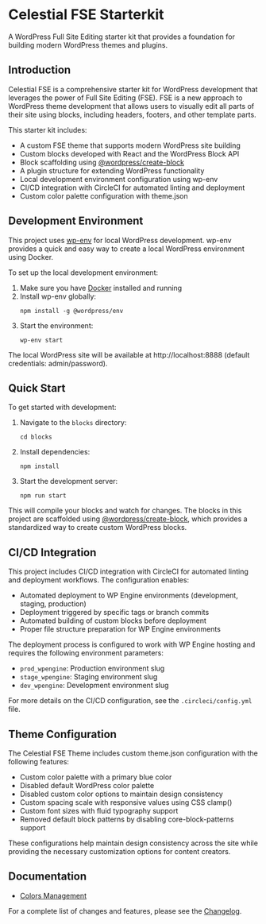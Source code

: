 # Celestial FSE Starterkit

A WordPress Full Site Editing starter kit that provides a foundation for building modern WordPress themes and plugins.

## Introduction

Celestial FSE is a comprehensive starter kit for WordPress development that leverages the power of Full Site Editing (FSE). FSE is a new approach to WordPress theme development that allows users to visually edit all parts of their site using blocks, including headers, footers, and other template parts.

This starter kit includes:
- A custom FSE theme that supports modern WordPress site building
- Custom blocks developed with React and the WordPress Block API
- Block scaffolding using [@wordpress/create-block](https://developer.wordpress.org/block-editor/reference-guides/packages/packages-create-block/)
- A plugin structure for extending WordPress functionality
- Local development environment configuration using wp-env
- CI/CD integration with CircleCI for automated linting and deployment
- Custom color palette configuration with theme.json

## Development Environment

This project uses [wp-env](https://developer.wordpress.org/block-editor/reference-guides/packages/packages-env/) for local WordPress development. wp-env provides a quick and easy way to create a local WordPress environment using Docker.

To set up the local development environment:

1. Make sure you have [Docker](https://www.docker.com/) installed and running
2. Install wp-env globally:
   ```
   npm install -g @wordpress/env
   ```
3. Start the environment:
   ```
   wp-env start
   ```

The local WordPress site will be available at http://localhost:8888 (default credentials: admin/password).

## Quick Start

To get started with development:

1. Navigate to the `blocks` directory:
   ```
   cd blocks
   ```

2. Install dependencies:
   ```
   npm install
   ```

3. Start the development server:
   ```
   npm run start
   ```

This will compile your blocks and watch for changes. The blocks in this project are scaffolded using [@wordpress/create-block](https://developer.wordpress.org/block-editor/reference-guides/packages/packages-create-block/), which provides a standardized way to create custom WordPress blocks.


## CI/CD Integration

This project includes CI/CD integration with CircleCI for automated linting and deployment workflows. The configuration enables:

- Automated deployment to WP Engine environments (development, staging, production)
- Deployment triggered by specific tags or branch commits
- Automated building of custom blocks before deployment
- Proper file structure preparation for WP Engine environments

The deployment process is configured to work with WP Engine hosting and requires the following environment parameters:
- `prod_wpengine`: Production environment slug
- `stage_wpengine`: Staging environment slug
- `dev_wpengine`: Development environment slug

For more details on the CI/CD configuration, see the `.circleci/config.yml` file.

## Theme Configuration

The Celestial FSE Theme includes custom theme.json configuration with the following features:

- Custom color palette with a primary blue color
- Disabled default WordPress color palette
- Disabled custom color options to maintain design consistency
- Custom spacing scale with responsive values using CSS clamp()
- Custom font sizes with fluid typography support
- Removed default block patterns by disabling core-block-patterns support

These configurations help maintain design consistency across the site while providing the necessary customization options for content creators.

## Documentation

- [Colors Management](docs/color-management.md)

For a complete list of changes and features, please see the [Changelog](CHANGELOG.md).
